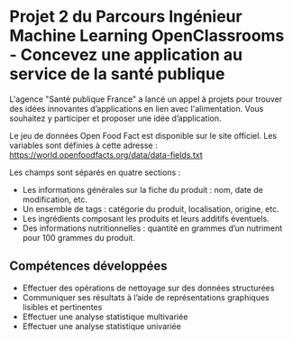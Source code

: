 # Projet 2 du Parcours Ingénieur Machine Learning OpenClassrooms - Concevez une application au service de la santé publique

L'agence "Santé publique France" a lancé un appel à projets pour trouver des idées innovantes d’applications en lien avec l'alimentation. Vous souhaitez y participer et proposer une idée d’application.

Le jeu de données Open Food Fact est disponible sur le site officiel. Les variables sont définies à cette adresse : https://world.openfoodfacts.org/data/data-fields.txt

Les champs sont séparés en quatre sections :

* Les informations générales sur la fiche du produit : nom, date de modification, etc.
* Un ensemble de tags : catégorie du produit, localisation, origine, etc.
* Les ingrédients composant les produits et leurs additifs éventuels.
* Des informations nutritionnelles : quantité en grammes d’un nutriment pour 100 grammes du produit.

## Compétences développées

* Effectuer des opérations de nettoyage sur des données structurées
* Communiquer ses résultats à l’aide de représentations graphiques lisibles et pertinentes
* Effectuer une analyse statistique multivariée
* Effectuer une analyse statistique univariée
